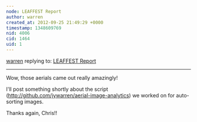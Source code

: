 ```yaml
---
node: LEAFFEST Report
author: warren
created_at: 2012-09-25 21:49:29 +0000
timestamp: 1348609769
nid: 4006
cid: 1464
uid: 1
---
```




[warren](../profile/warren) replying to: [LEAFFEST Report](../notes/cfastie/9-25-2012/leaffest-report)

----
Wow, those aerials came out really amazingly! 

I'll post something shortly about the script (http://github.com/jywarren/aerial-image-analytics) we worked on for auto-sorting images. 

Thanks again, Chris!!